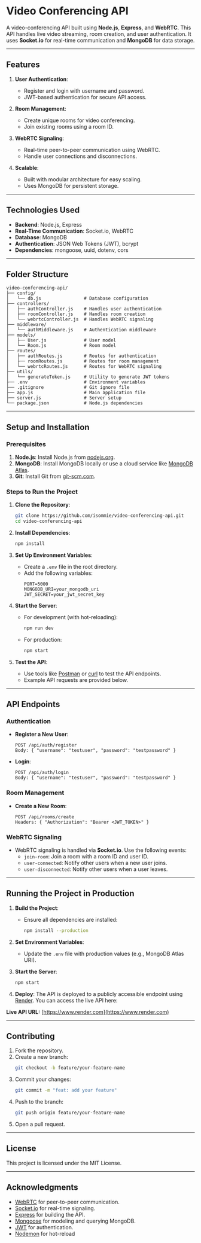 # **Video Conferencing API**

A video-conferencing API built using **Node.js**, **Express**, and **WebRTC**. This API handles live video streaming, room creation, and user authentication. It uses **Socket.io** for real-time communication and **MongoDB** for data storage.

---

## **Features**
1. **User Authentication**:
   - Register and login with username and password.
   - JWT-based authentication for secure API access.

2. **Room Management**:
   - Create unique rooms for video conferencing.
   - Join existing rooms using a room ID.

3. **WebRTC Signaling**:
   - Real-time peer-to-peer communication using WebRTC.
   - Handle user connections and disconnections.

4. **Scalable**:
   - Built with modular architecture for easy scaling.
   - Uses MongoDB for persistent storage.

---

## **Technologies Used**
- **Backend**: Node.js, Express
- **Real-Time Communication**: Socket.io, WebRTC
- **Database**: MongoDB
- **Authentication**: JSON Web Tokens (JWT), bcrypt
- **Dependencies**: mongoose, uuid, dotenv, cors

---

## **Folder Structure**
```
video-conferencing-api/
├── config/
│   └── db.js                # Database configuration
├── controllers/
│   ├── authController.js    # Handles user authentication
│   ├── roomController.js    # Handles room creation
│   └── webrtcController.js  # Handles WebRTC signaling
├── middleware/
│   └── authMiddleware.js    # Authentication middleware
├── models/
│   ├── User.js              # User model
│   └── Room.js              # Room model
├── routes/
│   ├── authRoutes.js        # Routes for authentication
│   ├── roomRoutes.js        # Routes for room management
│   └── webrtcRoutes.js      # Routes for WebRTC signaling
├── utils/
│   └── generateToken.js     # Utility to generate JWT tokens
├── .env                     # Environment variables
├── .gitignore               # Git ignore file
├── app.js                   # Main application file
├── server.js                # Server setup
└── package.json             # Node.js dependencies
```

---

## **Setup and Installation**

### **Prerequisites**
1. **Node.js**: Install Node.js from [nodejs.org](https://nodejs.org/).
2. **MongoDB**: Install MongoDB locally or use a cloud service like [MongoDB Atlas](https://www.mongodb.com/cloud/atlas).
3. **Git**: Install Git from [git-scm.com](https://git-scm.com/).

### **Steps to Run the Project**
1. **Clone the Repository**:
   ```bash
   git clone https://github.com/isommie/video-conferencing-api.git
   cd video-conferencing-api
   ```

2. **Install Dependencies**:
   ```bash
   npm install
   ```

3. **Set Up Environment Variables**:
   - Create a `.env` file in the root directory.
   - Add the following variables:
     ```
     PORT=5000
     MONGODB_URI=your_mongodb_uri
     JWT_SECRET=your_jwt_secret_key
     ```

4. **Start the Server**:
   - For development (with hot-reloading):
     ```bash
     npm run dev
     ```
   - For production:
     ```bash
     npm start
     ```

5. **Test the API**:
   - Use tools like [Postman](https://www.postman.com/) or [curl](https://curl.se/) to test the API endpoints.
   - Example API requests are provided below.

---

## **API Endpoints**

### **Authentication**
- **Register a New User**:
  ```
  POST /api/auth/register
  Body: { "username": "testuser", "password": "testpassword" }
  ```

- **Login**:
  ```
  POST /api/auth/login
  Body: { "username": "testuser", "password": "testpassword" }
  ```

### **Room Management**
- **Create a New Room**:
  ```
  POST /api/rooms/create
  Headers: { "Authorization": "Bearer <JWT_TOKEN>" }
  ```

### **WebRTC Signaling**
- WebRTC signaling is handled via **Socket.io**. Use the following events:
  - `join-room`: Join a room with a room ID and user ID.
  - `user-connected`: Notify other users when a new user joins.
  - `user-disconnected`: Notify other users when a user leaves.

---

## **Running the Project in Production**
1. **Build the Project**:
   - Ensure all dependencies are installed:
     ```bash
     npm install --production
     ```

2. **Set Environment Variables**:
   - Update the `.env` file with production values (e.g., MongoDB Atlas URI).

3. **Start the Server**:
   ```bash
   npm start
   ```

4. **Deploy**:
The API is deployed to a publicly accessible endpoint using [Render](https://render.com). You can access the live API here:

**Live API URL:** [https://www.render.com](https://www.render.com)

---

## **Contributing**
1. Fork the repository.
2. Create a new branch:
   ```bash
   git checkout -b feature/your-feature-name
   ```
3. Commit your changes:
   ```bash
   git commit -m "feat: add your feature"
   ```
4. Push to the branch:
   ```bash
   git push origin feature/your-feature-name
   ```
5. Open a pull request.

---

## **License**
This project is licensed under the MIT License.

---

## **Acknowledgments**
- [WebRTC](https://webrtc.org/) for peer-to-peer communication.
- [Socket.io](https://socket.io/) for real-time signaling.
- [Express](https://expressjs.com/) for building the API.
- [Mongoose](https://mongoosejs.com/) for modeling and querying MongoDB.
- [JWT](https://jwt.io/) for authentication.
- [Nodemon](https://nodemon.io/) for hot-reload

